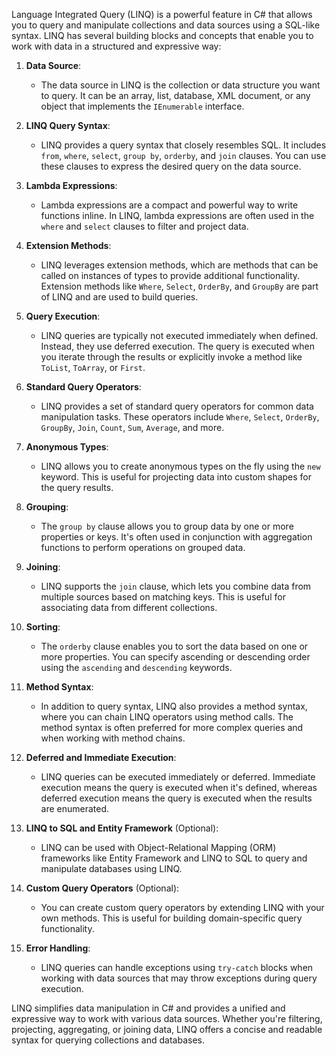 Language Integrated Query (LINQ) is a powerful feature in C# that allows you to query and manipulate collections and data sources using a SQL-like syntax. LINQ has several building blocks and concepts that enable you to work with data in a structured and expressive way:
 
1. **Data Source**:
   - The data source in LINQ is the collection or data structure you want to query. It can be an array, list, database, XML document, or any object that implements the `IEnumerable` interface.

2. **LINQ Query Syntax**:
   - LINQ provides a query syntax that closely resembles SQL. It includes `from`, `where`, `select`, `group by`, `orderby`, and `join` clauses. You can use these clauses to express the desired query on the data source.

3. **Lambda Expressions**:
   - Lambda expressions are a compact and powerful way to write functions inline. In LINQ, lambda expressions are often used in the `where` and `select` clauses to filter and project data.

4. **Extension Methods**:
   - LINQ leverages extension methods, which are methods that can be called on instances of types to provide additional functionality. Extension methods like `Where`, `Select`, `OrderBy`, and `GroupBy` are part of LINQ and are used to build queries.

5. **Query Execution**:
   - LINQ queries are typically not executed immediately when defined. Instead, they use deferred execution. The query is executed when you iterate through the results or explicitly invoke a method like `ToList`, `ToArray`, or `First`.

6. **Standard Query Operators**:
   - LINQ provides a set of standard query operators for common data manipulation tasks. These operators include `Where`, `Select`, `OrderBy`, `GroupBy`, `Join`, `Count`, `Sum`, `Average`, and more.

7. **Anonymous Types**:
   - LINQ allows you to create anonymous types on the fly using the `new` keyword. This is useful for projecting data into custom shapes for the query results.

8. **Grouping**:
   - The `group by` clause allows you to group data by one or more properties or keys. It's often used in conjunction with aggregation functions to perform operations on grouped data.

9. **Joining**:
   - LINQ supports the `join` clause, which lets you combine data from multiple sources based on matching keys. This is useful for associating data from different collections.

10. **Sorting**:
    - The `orderby` clause enables you to sort the data based on one or more properties. You can specify ascending or descending order using the `ascending` and `descending` keywords.

11. **Method Syntax**:
    - In addition to query syntax, LINQ also provides a method syntax, where you can chain LINQ operators using method calls. The method syntax is often preferred for more complex queries and when working with method chains.

12. **Deferred and Immediate Execution**:
    - LINQ queries can be executed immediately or deferred. Immediate execution means the query is executed when it's defined, whereas deferred execution means the query is executed when the results are enumerated.

13. **LINQ to SQL and Entity Framework** (Optional):
    - LINQ can be used with Object-Relational Mapping (ORM) frameworks like Entity Framework and LINQ to SQL to query and manipulate databases using LINQ.

14. **Custom Query Operators** (Optional):
    - You can create custom query operators by extending LINQ with your own methods. This is useful for building domain-specific query functionality.

15. **Error Handling**:
    - LINQ queries can handle exceptions using `try-catch` blocks when working with data sources that may throw exceptions during query execution.

LINQ simplifies data manipulation in C# and provides a unified and expressive way to work with various data sources. Whether you're filtering, projecting, aggregating, or joining data, LINQ offers a concise and readable syntax for querying collections and databases.